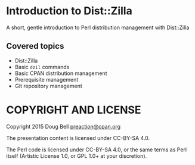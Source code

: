 
# Introduction to Dist::Zilla

A short, gentle introduction to Perl distribution management with Dist::Zilla

## Covered topics

* Dist::Zilla
* Basic `dzil` commands
* Basic CPAN distribution management
* Prerequisite management
* Git repository management

# COPYRIGHT AND LICENSE

Copyright 2015 Doug Bell <preaction@cpan.org>

The presentation content is licensed under CC-BY-SA 4.0.

The Perl code is licensed under CC-BY-SA 4.0, or the same terms as Perl
itself (Artistic License 1.0, or GPL 1.0+ at your discretion).

